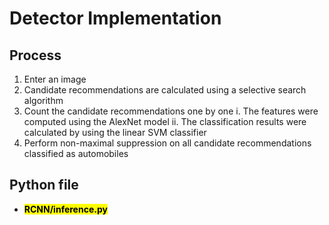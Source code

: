 # Detector Implementation 
## Process 
1. Enter an image
2. Candidate recommendations are calculated using a selective search algorithm
3. Count the candidate recommendations one by one
    i. The features were computed using the AlexNet model
    ii. The classification results were calculated by using the linear SVM classifier
4. Perform non-maximal suppression on all candidate recommendations classified as automobiles

## Python file 
- <mark>**RCNN/inference.py**</mark>

